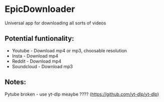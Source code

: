# EpicDownloader
Universal app for downloading all sorts of videos

## Potential funtionality:
- Youtube - Download mp4 or mp3, choosable resolution
- Insta - Download mp4
- Reddit - Download mp4
- Soundcloud - Download mp3

## Notes:
Pytube broken - use yt-dlp meaybe ???? (https://github.com/yt-dlp/yt-dlp)